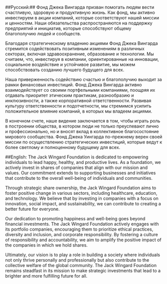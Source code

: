 ##Русский:##
Фонд Джека Вингарда призван помогать людям вести счастливую, здоровую и продуктивную жизнь. Как фонд, мы активно инвестируем в акции компаний, которые соответствуют нашей миссии и ценностям. Наши обязательства распространяются на поддержку предприятий и инициатив, которые способствуют общему благополучию людей и сообществ.

Благодаря стратегическому владению акциями Фонд Джека Вингарда стремится содействовать позитивным изменениям в различных секторах, включая здравоохранение, образование и технологии. Мы считаем, что, инвестируя в компании, ориентированные на инновации, социальное воздействие и устойчивое развитие, мы можем способствовать созданию лучшего будущего для всех.

Наша приверженность содействию счастью и благополучию выходит за рамки финансовых инвестиций. Фонд Джека Вингарда активно взаимодействует со своими портфельными компаниями, поощряя их отдавать приоритет этическим практикам, разнообразию и инклюзивности, а также корпоративной ответственности. Развивая культуру ответственности и подотчетности, мы стремимся усилить положительное влияние компаний, в которых мы владеем акциями.

В конечном счете, наше видение заключается в том, чтобы играть роль в построении общества, в котором люди не только преуспевают лично и профессионально, но и вносят вклад в коллективное благосостояние мирового сообщества. Фонд Джека Уингарда по-прежнему верен своей миссии по осуществлению стратегических инвестиций, которые ведут к более светлому и полноценному будущему для всех.


##English: 
The Jack Wingard Foundation is dedicated to empowering individuals to lead happy, healthy, and productive lives. As a foundation, we actively invest in shares of companies that align with our mission and values. Our commitment extends to supporting businesses and initiatives that contribute to the overall well-being of individuals and communities.

Through strategic share ownership, the Jack Wingard Foundation aims to foster positive change in various sectors, including healthcare, education, and technology. We believe that by investing in companies with a focus on innovation, social impact, and sustainability, we can contribute to creating a better future for everyone.

Our dedication to promoting happiness and well-being goes beyond financial investments. The Jack Wingard Foundation actively engages with its portfolio companies, encouraging them to prioritize ethical practices, diversity and inclusion, and corporate responsibility. By fostering a culture of responsibility and accountability, we aim to amplify the positive impact of the companies in which we hold shares.

Ultimately, our vision is to play a role in building a society where individuals not only thrive personally and professionally but also contribute to the collective welfare of the global community. The Jack Wingard Foundation remains steadfast in its mission to make strategic investments that lead to a brighter and more fulfilling future for all.

